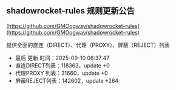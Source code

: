 ## shadowrocket-rules 规则更新公告

[https://github.com/GMOogway/shadowrocket-rules](https://github.com/GMOogway/shadowrocket-rules)

提供全面的直连（DIRECT）、代理（PROXY）、屏蔽（REJECT）列表
- 最后 更新 时间：2025-09-10 06:37:47
- 直连DIRECT列表：118363，update +0
- 代理PROXY 列表：31660，update +0
- 屏蔽REJECT列表：142602，update +264